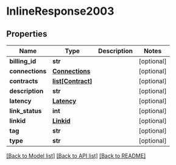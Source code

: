 # InlineResponse2003

## Properties
Name | Type | Description | Notes
------------ | ------------- | ------------- | -------------
**billing_id** | **str** |  | [optional] 
**connections** | [**Connections**](Connections.md) |  | [optional] 
**contracts** | [**list[Contract]**](Contract.md) |  | [optional] 
**description** | **str** |  | [optional] 
**latency** | [**Latency**](Latency.md) |  | [optional] 
**link_status** | **int** |  | [optional] 
**linkid** | [**Linkid**](Linkid.md) |  | [optional] 
**tag** | **str** |  | [optional] 
**type** | **str** |  | [optional] 

[[Back to Model list]](../README.md#documentation-for-models) [[Back to API list]](../README.md#documentation-for-api-endpoints) [[Back to README]](../README.md)


